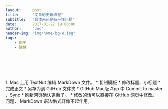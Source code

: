 ```yaml
---
layout:     post
title:      "文章的更新流程"
subtitle:   "具体来还是有一堆问题"
date:       2017-01-22 19:00:00
author:     "Joc"
header-img: "img/home-bg-o.jpg"
tags:
    - 知乎
    - 建博
   
    
---
```


<div>
<br>
<br>
1. Mac 上用 TextNut 编辑 MarkDown 文件。
* 复制模板
* 修改标题、小标题
* 完成正文
* 另存为到 GitHub 文件夹
* GitHub Mac版 App 中 Commit to master 、Sync
* 刷新网页确认更新了。
* 修改的话可以直接在 GitHub 网页中修改。
<br>问题， MarkDown 语法格式好像不起作用。
<br>

<div>